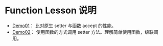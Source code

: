 Function Lesson 说明
=====================

- [Demo01](src/main/java/hellojava/function/lesson/Demo01.java)： 比对原生 setter 与函数 accept 的性能。
- [Demo02](src/main/java/hellojava/function/lesson/Demo02.java)： 使用函数的方式调用 setter 方法。理解简单使用函数，级联调用。
